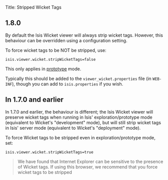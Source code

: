 Title: Stripped Wicket Tags

[//]: # (content copied to _user-guide_xxx)

##  1.8.0

By default the Isis Wicket viewer will always strip wicket tags.  However, this behaviour can be overridden using a configuration setting.

To force wicket tags to be NOT be stripped, use:

    isis.viewer.wicket.stripWicketTags=false

This only applies in [prototype](../../../reference/deployment-type.html) mode.

Typically this should be added to the `viewer_wicket.properties` file (in `WEB-INF`), though you can add to `isis.properties` if you wish.


## In 1.7.0 and earlier

In 1.7.0 and earlier, the behaviour is different; the Isis Wicket viewer will preserve wicket tags when running in Isis' exploration/prototype  mode (equivalent to Wicket's "development" mode), but will still strip wicket tags in Isis' server mode (equivalent to Wicket's "deployment" mode).

To force Wicket tags to be stripped even in exploration/prototype mode, set:

    isis.viewer.wicket.stripWicketTags=true

> We have found that Internet Explorer can be sensitive to the presence of Wicket tags.  If using this browser, we recommend that you force wicket tags to be stripped


